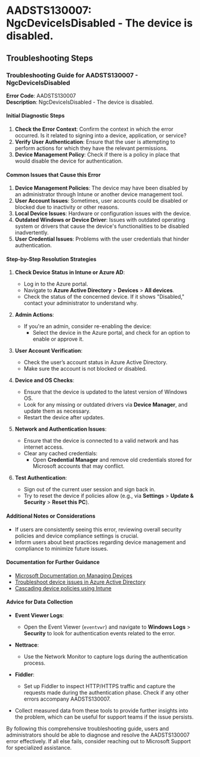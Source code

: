 
# AADSTS130007: NgcDeviceIsDisabled - The device is disabled.


## Troubleshooting Steps
### Troubleshooting Guide for AADSTS130007 - NgcDeviceIsDisabled

**Error Code**: AADSTS130007  
**Description**: NgcDeviceIsDisabled - The device is disabled.

#### Initial Diagnostic Steps
1. **Check the Error Context**: Confirm the context in which the error occurred. Is it related to signing into a device, application, or service?
2. **Verify User Authentication**: Ensure that the user is attempting to perform actions for which they have the relevant permissions.
3. **Device Management Policy**: Check if there is a policy in place that would disable the device for authentication.

#### Common Issues that Cause this Error
1. **Device Management Policies**: The device may have been disabled by an administrator through Intune or another device management tool.
2. **User Account Issues**: Sometimes, user accounts could be disabled or blocked due to inactivity or other reasons.
3. **Local Device Issues**: Hardware or configuration issues with the device.
4. **Outdated Windows or Device Driver**: Issues with outdated operating system or drivers that cause the device's functionalities to be disabled inadvertently.
5. **User Credential Issues**: Problems with the user credentials that hinder authentication.

#### Step-by-Step Resolution Strategies
1. **Check Device Status in Intune or Azure AD**:
   - Log in to the Azure portal.
   - Navigate to **Azure Active Directory** > **Devices** > **All devices**.
   - Check the status of the concerned device. If it shows "Disabled," contact your administrator to understand why.

2. **Admin Actions**:
   - If you're an admin, consider re-enabling the device:
     - Select the device in the Azure portal, and check for an option to enable or approve it.

3. **User Account Verification**:
   - Check the user’s account status in Azure Active Directory.
   - Make sure the account is not blocked or disabled.

4. **Device and OS Checks**:
   - Ensure that the device is updated to the latest version of Windows OS.
   - Look for any missing or outdated drivers via **Device Manager**, and update them as necessary.
   - Restart the device after updates.

5. **Network and Authentication Issues**:
   - Ensure that the device is connected to a valid network and has internet access.
   - Clear any cached credentials:
     - Open **Credential Manager** and remove old credentials stored for Microsoft accounts that may conflict.

6. **Test Authentication**:
   - Sign out of the current user session and sign back in.
   - Try to reset the device if policies allow (e.g., via **Settings** > **Update & Security** > **Reset this PC**).

#### Additional Notes or Considerations
- If users are consistently seeing this error, reviewing overall security policies and device compliance settings is crucial.
- Inform users about best practices regarding device management and compliance to minimize future issues.

#### Documentation for Further Guidance
- [Microsoft Documentation on Managing Devices](https://docs.microsoft.com/en-us/mem/intune/enrollment/device-enrollment)
- [Troubleshoot device issues in Azure Active Directory](https://docs.microsoft.com/en-us/azure/active-directory/devices/troubleshoot-device-problems)
- [Cascading device policies using Intune](https://docs.microsoft.com/en-us/mem/intune/protect/encrypt-devices)

#### Advice for Data Collection
- **Event Viewer Logs**:
  - Open the Event Viewer (`eventvwr`) and navigate to **Windows Logs** > **Security** to look for authentication events related to the error.
  
- **Nettrace**:
  - Use the Network Monitor to capture logs during the authentication process.
  
- **Fiddler**:
  - Set up Fiddler to inspect HTTP/HTTPS traffic and capture the requests made during the authentication phase. Check if any other errors accompany AADSTS130007.
  
- Collect measured data from these tools to provide further insights into the problem, which can be useful for support teams if the issue persists.

By following this comprehensive troubleshooting guide, users and administrators should be able to diagnose and resolve the AADSTS130007 error effectively. If all else fails, consider reaching out to Microsoft Support for specialized assistance.